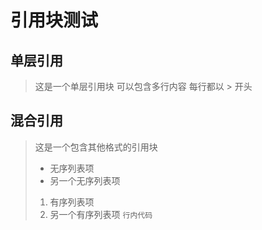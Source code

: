 # 引用块测试

## 单层引用
> 这是一个单层引用块
> 可以包含多行内容
> 每行都以 > 开头

## 混合引用
> 这是一个包含其他格式的引用块
> - 无序列表项
> - 另一个无序列表项
> 1. 有序列表项
> 2. 另一个有序列表项
> `行内代码` 